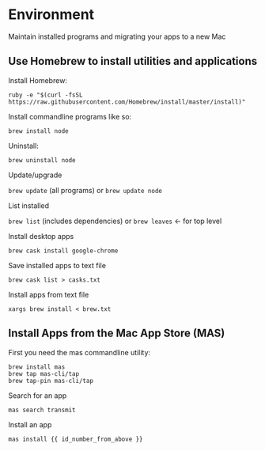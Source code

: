# Environment

Maintain installed programs and migrating your apps to a new Mac

## Use Homebrew to install utilities and applications

Install Homebrew:

`ruby -e "$(curl -fsSL https://raw.githubusercontent.com/Homebrew/install/master/install)"`

Install commandline programs like so:

`brew install node`

Uninstall:

`brew uninstall node`

Update/upgrade

`brew update` (all programs) or `brew update node`

List installed

`brew list` (includes dependencies) or `brew leaves` <- for top level

Install desktop apps

`brew cask install google-chrome`

Save installed apps to text file

`brew cask list > casks.txt`

Install apps from text file

`xargs brew install < brew.txt`

## Install Apps from the Mac App Store (MAS)

First you need the mas commandline utility:

```
brew install mas
brew tap mas-cli/tap
brew tap-pin mas-cli/tap
```

Search for an app

`mas search transmit`

Install an app

`mas install {{ id_number_from_above }}`
